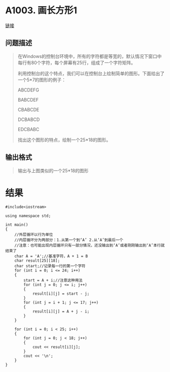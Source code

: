# A1003. 画长方形1
[链接](http://www.tsinsen.com/A1003)
## 问题描述
> 在Windows的控制台环境中，所有的字符都是等宽的，默认情况下窗口中每行有80个字符，每个屏幕有25行，组成了一个字符矩阵。
> 
> 利用控制台的这个特点，我们可以在控制台上绘制简单的图形。下面给出了一个5*7的图形的例子：
> 
> ABCDEFG
> 
> BABCDEF
> 
> CBABCDE
> 
> DCBABCD
> 
> EDCBABC
> 
> 找出这个图形的特点，绘制一个25*18的图形。

## 输出格式
> 输出与上图类似的一个25*18的图形

# 结果
    #include<iostream>
    
    using namespace std;
    
    int main()
    {
    	//外层循环以行为单位
    	//内层循环分为两部分：1.从第一个到‘A’ 2.从‘A’到最后一个
    	//注意：也可能出现内层循环只有一部分情况，还没输出到‘A’或者刚刚输出到‘A’本行就结束了
    	char A = 'A';//基准字符，A + 1 = B
    	char result[25][18];
    	char start;//记录每一行的第一个字符
    	for (int i = 0; i <= 24; i++)
    	{
    		start = A + i;//注意这种用法
    		for (int j = 0; j <= i; j++)
    		{
    			result[i][j] = start - j;
    		}
    		for (int j = i + 1; j <= 17; j++)
    		{
    			result[i][j] = A + j - i;
    		}
    	}
    
    	for (int i = 0; i < 25; i++)
    	{
    		for (int j = 0; j < 18; j++)
    		{
    			cout << result[i][j];
    		}
    		cout << '\n';
    	}
    }